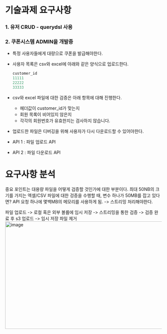 # 기술과제 요구사항

### 1. 유저 CRUD - querydsl 사용


### 2. 쿠폰시스템 ADMIN을 개발중

  
- 특정 사용자들에게 대량으로 쿠폰을 발급해야한다.
- 사용자 목록은 csv와 excel에 아래와 같은 양식으로 업로드한다.
    
    ```java
    customer_id
    11111
    22222
    33333
    ```
    
- csv와 excel 파일에 대한 검증은 아래 항목에 대해 진행한다.
    - 헤더값이 customer_id가 맞는지
    - 회원 목록이 비어있지 않은지
    - 각각의 회원번호가 유효한지는 검사하지 않습니다.
- 업로드한 파일은 디버깅을 위해 사용자가 다시 다운로드할 수 있어야한다.
- API 1 : 파일 업로드 API
- API 2 : 파일 다운로드 API


    

# 요구사항 분석  
  
중요 포인트는 대용량 파일을 어떻게 검증할 것인가에 대한 부분이다.
최대 50NB의 크기를 가지는 엑셀/CSV 파일에 대한 겅증을 수행할 때, 변수 하나가 50MB를 잡고 있다면? API 요청 하나에 몇백MB의 메모리를 사용하게 됨.
-> 스트리밍 처리해야한다.  
  
파일 업로드 -> 로컬 혹은 외부 볼륨에 임시 저장 -> 스트리밍을 통한 검증 -> 검증 완료 후 s3 업로드 -> 임시 저장 파일 제거
<img width="791" height="345" alt="image" src="https://github.com/user-attachments/assets/44c78731-9f05-45cf-b2e9-6f21de37dad3" />


